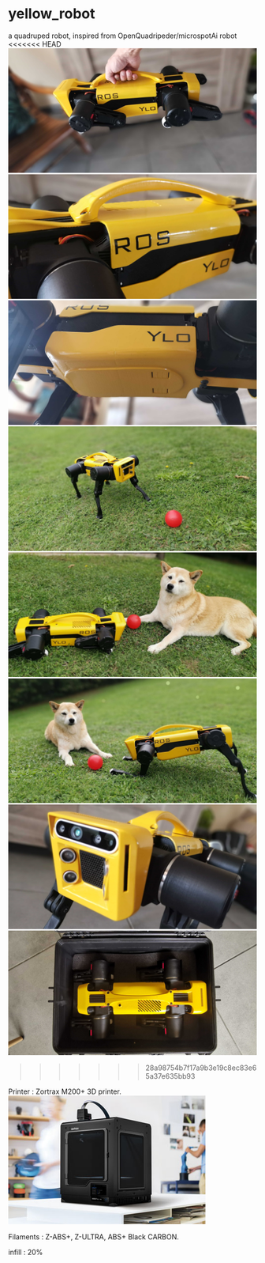 # yellow_robot
a quadruped robot, inspired from OpenQuadripeder/microspotAi robot
<<<<<<< HEAD
![Alt text](/OpenQuad_V2/images/handle.jpg?raw=true "Openquad_v2")
![Alt text](/OpenQuad_V2/images/top_cover.jpg?raw=true "Openquad_v2")
![Alt text](/OpenQuad_V2/images/bottom_cover.jpg?raw=true "Openquad_v2")
![Alt text](/OpenQuad_V2/images/looking.jpg?raw=true "Openquad_v2")
![Alt text](/OpenQuad_V2/images/paused.jpg?raw=true "Openquad_v2")
![Alt text](/OpenQuad_V2/images/stand.jpg?raw=true "Openquad_v2")
![Alt text](/OpenQuad_V2/images/head.jpg?raw=true "Openquad_v2")
![Alt text](/OpenQuad_V2/images/boxed.jpg?raw=true "Openquad_v2")
>>>>>>> 28a98754b7f17a9b3e19c8ec83e65a37e635bb93

Printer : Zortrax M200+ 3D printer.
![Alt text](/OpenQuad_V2/images/zortrax_m200_plus.jpg?raw=true "Openquad_v2")

Filaments : Z-ABS+, Z-ULTRA, ABS+ Black CARBON.

infill : 20%




